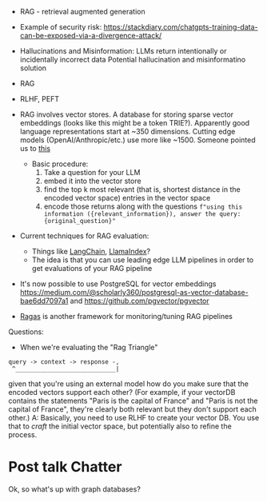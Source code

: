 - RAG - retrieval augmented generation
- Example of security risk: https://stackdiary.com/chatgpts-training-data-can-be-exposed-via-a-divergence-attack/
- Hallucinations and Misinformation: LLMs return intentionally or incidentally incorrect data
Potential hallucination and misinformatino solution
- RAG
- RLHF, PEFT

- RAG involves vector stores. A database for storing sparse vector embeddings (looks like this might be a token TRIE?). Apparently good language representations start at ~350 dimensions. Cutting edge models (OpenAI/Anthropic/etc.) use more like ~1500. Someone pointed us to [this](https://moj-analytical-services.github.io/NLP-guidance/NNmodels.html)
	- Basic procedure:
		1. Take a question for your LLM
		2. embed it into the vector store
		3. find the top k most relevant (that is, shortest distance in the encoded vector space) entries in the vector space
		4. encode those returns along with the questions `f"using this information ({relevant_information}), answer the query: {original_question}"`
- Current techniques for RAG evaluation:
	- Things like [LangChain](https://python.langchain.com/docs/get_started/introduction), [LlamaIndex](https://www.llamaindex.ai/)?
	- The idea is that you can use leading edge LLM pipelines in order to get evaluations of your RAG pipeline
- It's now possible to use PostgreSQL for vector embeddings https://medium.com/@scholarly360/postgresql-as-vector-database-bae6dd7097a1 and https://github.com/pgvector/pgvector
- [Ragas](https://github.com/explodinggradients/ragas) is another framework for monitoring/tuning RAG pipelines

Questions:
- When we're evaluating the "Rag Triangle"

```
query -> context -> response -,
 ^____________________________|
```
given that you're using an external model how do you make sure that the encoded vectors support each other? (For example, if your vectorDB contains the statements "Paris is the capital of France" and "Paris is not the capital of France", they're clearly both relevant but they don't support each other.) A: Basically, you need to use RLHF to create your vector DB. You use that to _craft_ the initial vector space, but potentially also to refine the process.


# Post talk Chatter

Ok, so what's up with graph databases?
